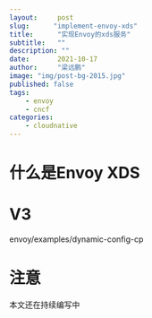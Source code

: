```yaml
---
layout:     post 
slug:      "implement-envoy-xds"
title:      "实现Envoy的xds服务"
subtitle:   ""
description: ""
date:       2021-10-17
author:     "梁远鹏"
image: "img/post-bg-2015.jpg"
published: false
tags:
    - envoy 
    - cncf
categories: 
    - cloudnative
---
```


# 什么是Envoy XDS

# V3

envoy/examples/dynamic-config-cp

# 注意

本文还在持续编写中
